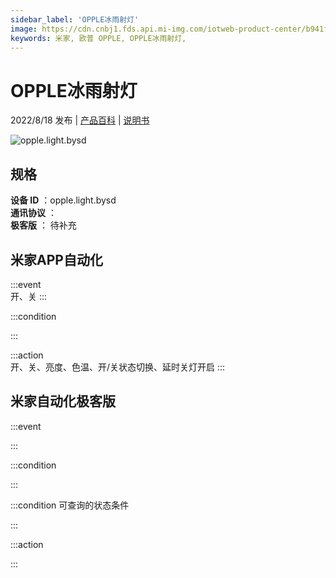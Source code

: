 ```yaml
---
sidebar_label: 'OPPLE冰雨射灯'
image: https://cdn.cnbj1.fds.api.mi-img.com/iotweb-product-center/b941f7bc0c82f3157adad99565bbb691_1657765406045.png?GalaxyAccessKeyId=AKVGLQWBOVIRQ3XLEW&Expires=9223372036854775807&Signature=3DbmEPuDZk65gW6V/LAaXe5T49g=
keywords: 米家, 欧普 OPPLE, OPPLE冰雨射灯, 
---
```

# OPPLE冰雨射灯

2022/8/18 发布 | [产品百科](https://home.mi.com/webapp/content/baike/product/index.html?model=opple.light.bysd/) | [说明书](https://home.mi.com/views/introduction.html?model=opple.light.bysd&region=cn)

![opple.light.bysd](https://cdn.cnbj1.fds.api.mi-img.com/iotweb-product-center/b941f7bc0c82f3157adad99565bbb691_1657765406045.png?GalaxyAccessKeyId=AKVGLQWBOVIRQ3XLEW&Expires=9223372036854775807&Signature=3DbmEPuDZk65gW6V/LAaXe5T49g=)

## 规格  
> 
**设备 ID** ：opple.light.bysd  
**通讯协议** ：  
**极客版**  ： 待补充 


## 米家APP自动化  

:::event  
开、关
:::

:::condition  

:::

:::action   
开、关、亮度、色温、开/关状态切换、延时关灯开启
:::

## 米家自动化极客版  

:::event  

:::

:::condition  

:::

:::condition 可查询的状态条件  

:::

:::action  

:::

        
